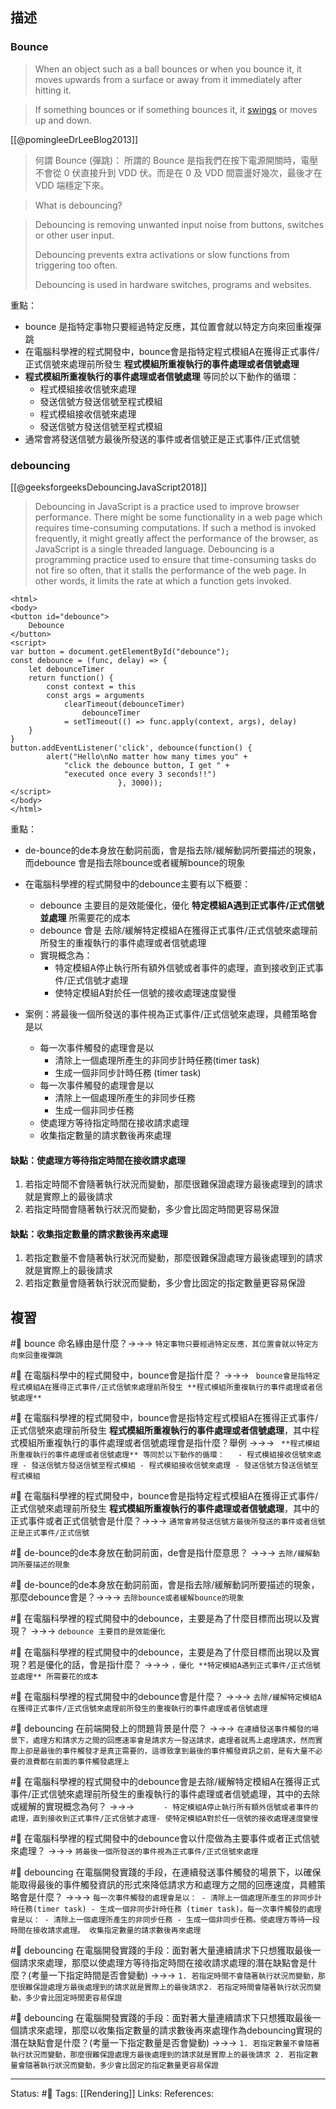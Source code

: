 ## 描述

### Bounce
>  When an object such as a ball bounces or when you bounce it, it moves upwards from a surface or away from it immediately after hitting it. 


> If something bounces or if something bounces it, it [swings](https://www.collinsdictionary.com/dictionary/english/swing "Definition of swings") or moves up and down.

[[@pomingleeDrLeeBlog2013]]
> 何謂 Bounce (彈跳)：   所謂的 Bounce 是指我們在按下電源開關時，電壓不會從 0 伏直接升到 VDD 伏。而是在 0 及 VDD 間震盪好幾次，最後才在 VDD 端穩定下來。


> What is debouncing?

> Debouncing is removing unwanted input noise from buttons, switches or other user input. 
> 
> Debouncing prevents extra activations or slow functions from triggering too often. 
> 
> Debouncing is used in hardware switches, programs and websites.

重點：
- bounce 是指特定事物只要經過特定反應，其位置會就以特定方向來回重複彈跳
- 在電腦科學裡的程式開發中，bounce會是指特定程式模組A在獲得正式事件/正式信號來處理前所發生 **程式模組所重複執行的事件處理或者信號處理**
-  **程式模組所重複執行的事件處理或者信號處理** 等同於以下動作的循環：
	- 程式模組接收信號來處理
	- 發送信號方發送信號至程式模組
	- 程式模組接收信號來處理
	- 發送信號方發送信號至程式模組
- 通常會將發送信號方最後所發送的事件或者信號正是正式事件/正式信號

### debouncing
[[@geeksforgeeksDebouncingJavaScript2018]]

> Debouncing in JavaScript is a practice used to improve browser performance. There might be some functionality in a web page which requires time-consuming computations. If such a method is invoked frequently, it might greatly affect the performance of the browser, as JavaScript is a single threaded language. Debouncing is a programming practice used to ensure that time-consuming tasks do not fire so often, that it stalls the performance of the web page. In other words, it limits the rate at which a function gets invoked.


```
<html> 
<body>
<button id="debounce">
    Debounce
</button>
<script>
var button = document.getElementById("debounce");
const debounce = (func, delay) => {
    let debounceTimer
    return function() {
        const context = this
        const args = arguments
            clearTimeout(debounceTimer)
                debounceTimer
            = setTimeout(() => func.apply(context, args), delay)
    }
} 
button.addEventListener('click', debounce(function() {
        alert("Hello\nNo matter how many times you" +
            "click the debounce button, I get " +
            "executed once every 3 seconds!!")
                        }, 3000));
</script>
</body>
</html>
```


重點：
- de-bounce的de本身放在動詞前面，會是指去除/緩解動詞所要描述的現象，而debounce 會是指去除bounce或者緩解bounce的現象
- 在電腦科學裡的程式開發中的debounce主要有以下概要：
	- debounce 主要目的是效能優化，優化 **特定模組A遇到正式事件/正式信號並處理** 所需要花的成本
	- debounce 會是 去除/緩解特定模組A在獲得正式事件/正式信號來處理前所發生的重複執行的事件處理或者信號處理
	- 實現概念為：
		- 特定模組A停止執行所有額外信號或者事件的處理，直到接收到正式事件/正式信號才處理
		- 使特定模組A對於任一信號的接收處理速度變慢

- 案例：將最後一個所發送的事件視為正式事件/正式信號來處理，具體策略會是以
	- 每一次事件觸發的處理會是以
		- 清除上一個處理所產生的非同步計時任務(timer task)
		- 生成一個非同步計時任務 (timer task)
	- 每一次事件觸發的處理會是以
		- 清除上一個處理所產生的非同步任務
		- 生成一個非同步任務
	- 使處理方等待指定時間在接收請求處理
	- 收集指定數量的請求數後再來處理

#### 缺點：使處理方等待指定時間在接收請求處理
1. 若指定時間不會隨著執行狀況而變動，那麼很難保證處理方最後處理到的請求就是實際上的最後請求
2. 若指定時間會隨著執行狀況而變動，多少會比固定時間更容易保證


#### 缺點：收集指定數量的請求數後再來處理

1. 若指定數量不會隨著執行狀況而變動，那麼很難保證處理方最後處理到的請求就是實際上的最後請求
2. 若指定數量會隨著執行狀況而變動，多少會比固定的指定數量更容易保證




## 複習
#🧠 bounce 命名緣由是什麼？->->-> `特定事物只要經過特定反應，其位置會就以特定方向來回重複彈跳`
<!--SR:!2023-07-22,193,250-->


#🧠 在電腦科學中的程式開發中，bounce會是指什麼？ ->->-> ` bounce會是指特定程式模組A在獲得正式事件/正式信號來處理前所發生 **程式模組所重複執行的事件處理或者信號處理**`


#🧠 在電腦科學裡的程式開發中，bounce會是指特定程式模組A在獲得正式事件/正式信號來處理前所發生 **程式模組所重複執行的事件處理或者信號處理**，其中程式模組所重複執行的事件處理或者信號處理會是指什麼？舉例 ->->-> ` **程式模組所重複執行的事件處理或者信號處理** 等同於以下動作的循環：	- 程式模組接收信號來處理 - 發送信號方發送信號至程式模組 - 程式模組接收信號來處理 - 發送信號方發送信號至程式模組`

#🧠 在電腦科學裡的程式開發中，bounce會是指特定程式模組A在獲得正式事件/正式信號來處理前所發生 **程式模組所重複執行的事件處理或者信號處理**，其中的正式事件或者正式信號會是什麼？->->-> `通常會將發送信號方最後所發送的事件或者信號正是正式事件/正式信號`
<!--SR:!2023-01-14,2,248-->


#🧠 de-bounce的de本身放在動詞前面，de會是指什麼意思？ ->->-> `去除/緩解動詞所要描述的現象`
<!--SR:!2023-01-14,2,248-->


#🧠 de-bounce的de本身放在動詞前面，會是指去除/緩解動詞所要描述的現象，那麼debounce會是？->->-> `去除bounce或者緩解bounce的現象`


#🧠 在電腦科學裡的程式開發中的debounce，主要是為了什麼目標而出現以及實現？ ->->-> `debounce 主要目的是效能優化`
<!--SR:!2023-01-14,2,248-->

#🧠 在電腦科學裡的程式開發中的debounce，主要是為了什麼目標而出現以及實現？若是優化的話，會是指什麼？ ->->-> `，優化 **特定模組A遇到正式事件/正式信號並處理** 所需要花的成本`
<!--SR:!2023-01-14,2,248-->


#🧠 在電腦科學裡的程式開發中的debounce會是什麼？ ->->-> `去除/緩解特定模組A在獲得正式事件/正式信號來處理前所發生的重複執行的事件處理或者信號處理`
<!--SR:!2023-01-14,2,248-->

#🧠 debouncing 在前端開發上的問題背景是什麼？ ->->-> `在連續發送事件觸發的場景下，處理方和請求方之間的回應速率會是請求方一發送請求，處理者就馬上處理請求，然而實際上卻是最後的事件觸發才是真正需要的，這導致拿到最後的事件觸發資訊之前，是有大量不必要的浪費都在前面的事件觸發處理上`



#🧠 在電腦科學裡的程式開發中的debounce會是去除/緩解特定模組A在獲得正式事件/正式信號來處理前所發生的重複執行的事件處理或者信號處理，其中的去除或緩解的實現概念為何？ ->->-> `		- 特定模組A停止執行所有額外信號或者事件的處理，直到接收到正式事件/正式信號才處理- 使特定模組A對於任一信號的接收處理速度變慢 `
<!--SR:!2023-01-14,2,248-->

#🧠 在電腦科學裡的程式開發中的debounce會以什麼做為主要事件或者正式信號來處理？ ->->-> `將最後一個所發送的事件視為正式事件/正式信號來處理`
<!--SR:!2023-01-14,2,248-->



#🧠 debouncing 在電腦開發實踐的手段，在連續發送事件觸發的場景下，以確保能取得最後的事件觸發資訊的形式來降低請求方和處理方之間的回應速度，具體策略會是什麼？ ->->->  `每一次事件觸發的處理會是以： - 清除上一個處理所產生的非同步計時任務(timer task) - 生成一個非同步計時任務 (timer task)。每一次事件觸發的處理會是以： - 清除上一個處理所產生的非同步任務 - 生成一個非同步任務。使處理方等待一段時間在接收請求處理。 收集指定數量的請求數後再來處理`
<!--SR:!2023-02-19,41,230-->

#🧠 debouncing 在電腦開發實踐的手段：面對著大量連續請求下只想獲取最後一個請求來處理，那麼以使處理方等待指定時間在接收請求處理的潛在缺點會是什麼？(考量一下指定時間是否會變動) ->->-> `1. 若指定時間不會隨著執行狀況而變動，那麼很難保證處理方最後處理到的請求就是實際上的最後請求2. 若指定時間會隨著執行狀況而變動，多少會比固定時間更容易保證`
<!--SR:!2023-01-25,77,248-->


#🧠 debouncing 在電腦開發實踐的手段：面對著大量連續請求下只想獲取最後一個請求來處理，那麼以收集指定數量的請求數後再來處理作為debouncing實現的潛在缺點會是什麼？(考量一下指定數量是否會變動) ->->-> `1. 若指定數量不會隨著執行狀況而變動，那麼很難保證處理方最後處理到的請求就是實際上的最後請求 2. 若指定數量會隨著執行狀況而變動，多少會比固定的指定數量更容易保證`
<!--SR:!2023-02-14,90,248-->



---
Status: #🌱 
Tags:
[[Rendering]]
Links:
References:
